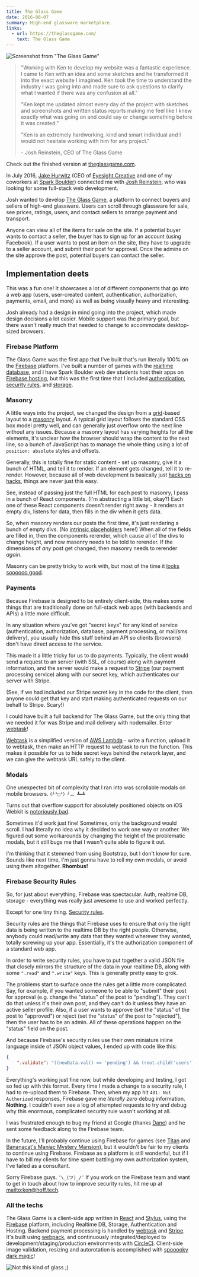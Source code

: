 ```yaml
---
title: The Glass Game
date: 2016-08-07
summary: High-end glassware marketplace.
links:
  - url: https://theglassgame.com/
    text: The Glass Game
---
```


![Screenshot from "The Glass Game"](theglassgame-main.png)

> "Working with Ken to develop my website was a fantastic experience. I came to Ken with an idea and some sketches and he transformed it into the exact website I imagined. Ken took the time to understand the industry I was going into and made sure to ask questions to clarify what I wanted if there was any confusion at all."
>
> "Ken kept me updated almost every day of the project with sketches and screenshots and written status reports making me feel like I knew exactly what was going on and could say or change something before it was created."
>
> "Ken is an extremely hardworking, kind and smart individual and I would not hesitate working with him for any project."
>
> \- Josh Reinstein, CEO of The Glass Game

Check out the finished version at [theglassgame.com](https://theglassgame.com/).

In July 2016, [Jake Hurwitz](https://www.linkedin.com/in/jake-hurwitz-6b39767b) (CEO of [Eyesight Creative](http://eyesightcreative.com/) and one of my coworkers at [Spark Boulder](http://sparkboulder.com/)) connected me with [Josh Reinstein](https://www.linkedin.com/in/joshuareinstein), who was looking for some full-stack web development.

Josh wanted to develop [The Glass Game](https://theglassgame.com/), a platform to connect buyers and sellers of high-end glassware. Users can scroll through glassware for sale, see prices, ratings, users, and contact sellers to arrange payment and transport.

Anyone can view all of the items for sale on the site. If a potential buyer wants to contact a seller, the buyer has to sign up for an account (using Facebook). If a user wants to post an item on the site, they have to upgrade to a seller account, and submit their post for approval. Once the admins on the site approve the post, potential buyers can contact the seller.

## Implementation deets

This was a fun one! It showcases a lot of different components that go into a web app (users, user-created content, authentication, authorization, payments, email, and more) as well as being visually heavy and interesting.

Josh already had a design in mind going into the project, which made design decisions a lot easier. Mobile support was the primary goal, but there wasn't really much that needed to change to accommodate desktop-sized browsers.

### Firebase Platform

The Glass Game was the first app that I've built that's run literally 100% on the [Firebase](https://firebase.google.com/) platform. I've built a number of games with the [realtime database](https://firebase.google.com/docs/database/), and I have Spark Boulder web dev students host their apps on [Firebase hosting](https://firebase.google.com/docs/hosting/), but this was the first time that I included [authentication](https://firebase.google.com/docs/auth/), [security rules](https://firebase.google.com/docs/database/security/), and [storage](https://firebase.google.com/docs/storage/).

### Masonry

A little ways into the project, we changed the design from a [grid](http://www.w3schools.com/css/css_rwd_grid.asp)-based layout to a [masonry](http://masonry.desandro.com/) layout. A typical grid layout follows the standard CSS box model pretty well, and can generally just overflow onto the next line without any issues. Because a masonry layout has varying heights for all the elements, it's unclear how the browser should wrap the content to the next line, so a bunch of JavaScript has to manage the whole thing using a lot of `position: absolute` styles and offsets.

Generally, this is totally fine for static content - set up masonry, give it a bunch of HTML, and tell it to render. If an element gets changed, tell it to re-render. However, because all of web development is basically just [hacks on hacks](https://news.ycombinator.com/item?id=12477190), things are never just this easy.

See, instead of passing just the full HTML for each post to masonry, I pass in a bunch of React components. (I'm abstracting a little bit, okay?) Each one of these React components doesn't render right away - it renders an empty div, listens for data, then fills in the div when it gets data.

So, when masonry renders our posts the first time, it's just rendering a bunch of empty divs. (No [intrinsic placeholders](http://daverupert.com/2015/12/intrinsic-placeholders-with-picture/) here!) When all of the fields are filled in, then the components rerender, which cause all of the divs to change height, and now masonry needs to be told to rerender. If the dimensions of _any_ post get changed, then masonry needs to rerender _again_.

Masonry can be pretty tricky to work with, but most of the time it [looks soooooo good](http://van-life.net/).

### Payments

Because Firebase is designed to be entirely client-side, this makes some things that are traditionally done on full-stack web apps (with backends and APIs) a little more difficult.

In any situation where you've got "secret keys" for any kind of service (authentication, authorization, database, payment processing, or mail/sms delivery), you usually hide this stuff behind an API so clients (browsers) don't have direct access to the service.

This made it a little tricky for us to do payments. Typically, the client would send a request to an server (with SSL, of course) along with payment information, and the server would make a request to [Stripe](https://stripe.com/) (our payment processing service) along with our secret key, which authenticates our server with Stripe.

(See, if we had included our Stripe secret key in the code for the client, then anyone could get that key and start making authenticated requests on our behalf to Stripe. Scary!)

I could have built a full backend for The Glass Game, but the only thing that we needed it for was Stripe and mail delivery with nodemailer. Enter [webtask](https://webtask.io/)!

[Webtask](https://webtask.io/) is a simplified version of [AWS Lambda](https://aws.amazon.com/lambda/) - write a function, upload it to webtask, then make an HTTP request to webtask to run the function. This makes it possible for us to hide secret keys behind the network layer, and we can give the webtask URL safely to the client.

### Modals

One unexpected bit of complexity that I ran into was scrollable modals on mobile browsers. `(╯°□°）╯︵ ┻━┻`

Turns out that overflow support for absolutely positioned objects on iOS Webkit is [notoriously bad](https://www.google.com/search?q=ios+modal+scroll).

Sometimes it'd work just fine! Sometimes, only the background would scroll. I had literally no idea why it decided to work one way or another. We figured out some workarounds by changing the height of the problematic modals, but it still bugs me that I wasn't quite able to figure it out.

I'm thinking that it stemmed from using Bootstrap, but I don't know for sure. Sounds like next time, I'm just gonna have to roll my own modals, or avoid using them altogether. **Rhombus!**

### Firebase Security Rules

So, for just about everything, Firebase was spectacular. Auth, realtime DB, storage - everything was really just awesome to use and worked perfectly.

Except for one tiny thing. [Security rules](https://firebase.google.com/docs/database/security/).

Security rules are the things that Firebase uses to ensure that only the right data is being written to the realtime DB by the right people. Otherwise, anybody could read/write any data that they wanted wherever they wanted, totally screwing up your app. Essentially, it's the authorization component of a standard web app.

In order to write security rules, you have to put together a valid JSON file that closely mirrors the structure of the data in your realtime DB, along with some `".read"` and `".write"` keys. This is generally pretty easy to grok.

The problems start to surface once the rules get a little more complicated. Say, for example, if you wanted someone to be able to "submit" their post for approval (e.g. change the "status" of the post to "pending"). They can't do that unless it's their own post, and they can't do it unless they have an active seller profile. Also, if a user wants to approve (set the "status" of the post to "approved") or reject (set the "status" of the post to "rejected"), then the user has to be an admin. All of these operations happen on the "status" field on the post.

And because Firebase's security rules use their own miniature inline language inside of JSON object values, I ended up with code like this:

```json
{
    ".validate": "((newData.val() == 'pending') && (root.child('users').child(auth.uid).child('expires').val() >= now)) || (newData.val() == 'unsubmitted') || (newData.val() == 'rejected') ||  (newData.val() == 'approved' && (root.child('users').child(auth.uid).child('admin').val() === true)) || (newData.val() == 'sold')"
}
```

Everything's working just fine now, but while developing and testing, I got so fed up with this format. Every time I made a change to a security rule, I had to re-upload them to Firebase. Then, when my app hit `401: Not Authorized` responses, Firebase gave me _literally zero_ debug information. **Nothing**. I couldn't even see a log of attempted requests to try and debug why this enormous, complicated security rule wasn't working at all.

I was frustrated enough to bug my friend at Google (thanks [Dane](https://www.larsendt.com/)) and he sent some feedback along to the Firebase team.

In the future, I'll probably continue using Firebase for games (see [Titan](/projects/titan) and [Bananacat's Maniac Mystery Mansion](/projects/maniac-mystery-mansion)), but it wouldn't be fair to my clients to continue using Firebase. Firebase as a platform is still wonderful, but if I have to bill my clients for time spent battling my own authorization system, I've failed as a consultant.

Sorry Firebase guys. `¯\_(ツ)_/¯` If you work on the Firebase team and want to get in touch about how to improve security rules, hit me up at <mailto:ken@hoff.tech>.

### All the techs

The Glass Game is a client-side app written in [React](https://facebook.github.io/react/) and [Stylus](http://stylus-lang.com/), using the [Firebase](http://firebase.google.com/) platform, including Realtime DB, Storage, Authentication and Hosting. Backend payment processing is handled by [webtask](https://webtask.io/) and [Stripe](https://stripe.com/). It's built using [webpack](https://webpack.github.io/), and continuously integrated/deployed to development/staging/production environments with [CircleCI](https://circleci.com/). Client-side image validation, resizing and autorotation is accomplished with [spooooky dark magic](https://blueimp.github.io/JavaScript-Load-Image/)!

![Not this kind of glass ;)](chihuly_glass_two_by_normack.jpg)
